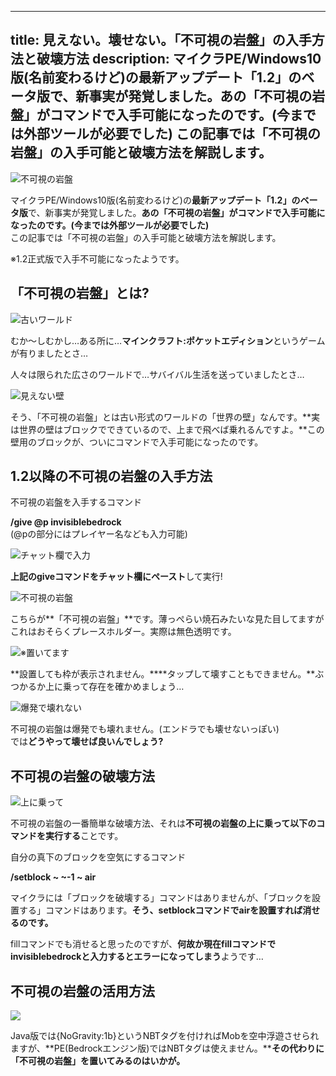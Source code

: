 
---
title: 見えない。壊せない。「不可視の岩盤」の入手方法と破壊方法
description: マイクラPE/Windows10版(名前変わるけど)の最新アップデート「1.2」のベータ版で、新事実が発覚しました。あの「不可視の岩盤」がコマンドで入手可能になったのです。(今までは外部ツールが必要でした)
 この記事では「不可視の岩盤」の入手可能と破壊方法を解説します。
---

![不可視の岩盤](https://cdn-ak.f.st-hatena.com/images/fotolife/s/sasigume/20210208/20210208124259.png)

マイクラPE/Windows10版(名前変わるけど)の**最新アップデート「1.2」のベータ版**で、新事実が発覚しました。**あの「不可視の岩盤」がコマンドで入手可能になったのです。(今までは外部ツールが必要でした)**  
この記事では「不可視の岩盤」の入手可能と破壊方法を解説します。

※1.2正式版で入手不可能になったようです。

## 「不可視の岩盤」とは?

![古いワールド](https://cdn-ak.f.st-hatena.com/images/fotolife/s/sasigume/20210208/20210208113615.png)

むか～しむかし…ある所に…**マインクラフト:ポケットエディション**というゲームが有りましたとさ…

人々は限られた広さのワールドで…サバイバル生活を送っていましたとさ…

![見えない壁](https://cdn-ak.f.st-hatena.com/images/fotolife/s/sasigume/20210208/20210208105910.png)

そう、「不可視の岩盤」とは古い形式のワールドの「世界の壁」なんです。**実は世界の壁はブロックでできているので、上まで飛べば乗れるんですよ。**この壁用のブロックが、ついにコマンドで入手可能になったのです。

## 1.2以降の不可視の岩盤の入手方法

不可視の岩盤を入手するコマンド

**/give @p invisiblebedrock**  
(@pの部分にはプレイヤー名なども入力可能)

![チャット欄で入力](https://cdn-ak.f.st-hatena.com/images/fotolife/s/sasigume/20210208/20210208113619.png)

**上記のgiveコマンドをチャット欄にペースト**して実行!

![不可視の岩盤](https://cdn-ak.f.st-hatena.com/images/fotolife/s/sasigume/20210208/20210208113623.png)

こちらが**「不可視の岩盤」**です。薄っぺらい焼石みたいな見た目してますがこれはおそらくプレースホルダー。実際は無色透明です。

![※置いてます](https://cdn-ak.f.st-hatena.com/images/fotolife/s/sasigume/20210208/20210208113627.png)

**設置しても枠が表示されません。****タップして壊すこともできません。**ぶつかるか上に乗って存在を確かめましょう…

![爆発で壊れない](https://cdn-ak.f.st-hatena.com/images/fotolife/s/sasigume/20210208/20210208103733.gif)

不可視の岩盤は爆発でも壊れません。(エンドラでも壊せないっぽい)  
では**どうやって壊せば良いんでしょう?**

## 不可視の岩盤の破壊方法

![上に乗って](https://cdn-ak.f.st-hatena.com/images/fotolife/s/sasigume/20210208/20210208123936.png)

不可視の岩盤の一番簡単な破壊方法、それは**不可視の岩盤の上に乗って以下のコマンドを実行する**ことです。

自分の真下のブロックを空気にするコマンド

**/setblock ~ ~-1 ~ air**

マイクラには「ブロックを破壊する」コマンドはありませんが、「ブロックを設置する」コマンドはあります。**そう、setblockコマンドでairを設置すれば消せるのです。**

fillコマンドでも消せると思ったのですが、**何故か現在fillコマンドでinvisiblebedrockと入力するとエラーになってしまう**ようです…

## 不可視の岩盤の活用方法

![](https://cdn-ak.f.st-hatena.com/images/fotolife/s/sasigume/20210208/20210208104352.png)

Java版では{NoGravity:1b}というNBTタグを付ければMobを空中浮遊させられますが、**PE(Bedrockエンジン版)ではNBTタグは使えません。****その代わりに「不可視の岩盤」を置いてみるのはいかが。**
